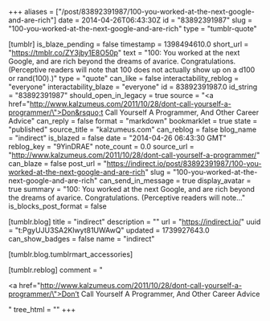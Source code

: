 +++
aliases = ["/post/83892391987/100-you-worked-at-the-next-google-and-are-rich"]
date = 2014-04-26T06:43:30Z
id = "83892391987"
slug = "100-you-worked-at-the-next-google-and-are-rich"
type = "tumblr-quote"

[tumblr]
is_blaze_pending = false
timestamp = 1398494610.0
short_url = "https://tmblr.co/ZY3jby1E8O50p"
text = "100: You worked at the next Google, and are rich beyond the dreams of avarice. Congratulations. (Perceptive readers will note that 100 does not actually show up on a d100 or rand(100).)"
type = "quote"
can_like = false
interactability_reblog = "everyone"
interactability_blaze = "everyone"
id = 83892391987.0
id_string = "83892391987"
should_open_in_legacy = true
source = "<a href=\"http://www.kalzumeus.com/2011/10/28/dont-call-yourself-a-programmer/\">Don&rsquo;t Call Yourself A Programmer, And Other Career Advice</a>"
can_reply = false
format = "markdown"
bookmarklet = true
state = "published"
source_title = "kalzumeus.com"
can_reblog = false
blog_name = "indirect"
is_blazed = false
date = "2014-04-26 06:43:30 GMT"
reblog_key = "9YinDRAE"
note_count = 0.0
source_url = "http://www.kalzumeus.com/2011/10/28/dont-call-yourself-a-programmer/"
can_blaze = false
post_url = "https://indirect.io/post/83892391987/100-you-worked-at-the-next-google-and-are-rich"
slug = "100-you-worked-at-the-next-google-and-are-rich"
can_send_in_message = true
display_avatar = true
summary = "100: You worked at the next Google, and are rich beyond the dreams of avarice. Congratulations. (Perceptive readers will note..."
is_blocks_post_format = false

[tumblr.blog]
title = "indirect"
description = ""
url = "https://indirect.io/"
uuid = "t:PgyUJU3SA2Klwyt81UWAwQ"
updated = 1739927643.0
can_show_badges = false
name = "indirect"

[tumblr.blog.tumblrmart_accessories]

[tumblr.reblog]
comment = "<p><a href=\"http://www.kalzumeus.com/2011/10/28/dont-call-yourself-a-programmer/\">Don’t Call Yourself A Programmer, And Other Career Advice</a></p>"
tree_html = ""
+++
